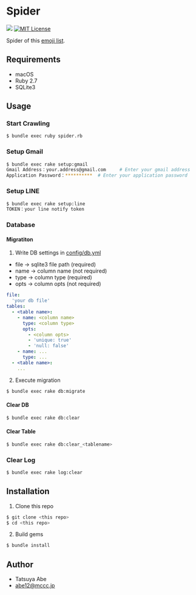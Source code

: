 Spider
======

[![](https://github.com/AjxLab/Emoji_Extractor/workflows/build/badge.svg)](https://github.com/AjxLab/Emoji_Extractor/actions)
[![MIT License](http://img.shields.io/badge/license-MIT-blue.svg?style=flat)](LICENSE)

Spider of this [emoji list](https://www.webfx.com/tools/emoji-cheat-sheet/).


## Requirements
* macOS
* Ruby 2.7
* SQLite3


## Usage
### Start Crawling
```sh
$ bundle exec ruby spider.rb
```
### Setup Gmail
```sh
$ bundle exec rake setup:gmail
Gmail Address：your.address@gmail.com     # Enter your gmail address
Application Password：**********  # Enter your application password
```
### Setup LINE
```sh
$ bundle exec rake setup:line
TOKEN：your line notify token
```
### Database
#### Migratiton
1. Write DB settings in [config/db.yml](config/db.yml)
* file -> sqlite3 file path (required)
* name -> column name (not required)
* type -> column type (required)
* opts -> column opts (not required)
```yml
file:
  'your db file'
tables:
  - <table name>:
    - name: <column name>
      type: <column type>
      opts:
        - <column opts>
        - 'unique: true'
        - 'null: false'
    - name: ...
      type: ...
  - <table name>:
    ...
```
2. Execute migration
```sh
$ bundle exec rake db:migrate
```
#### Clear DB
```sh
$ bundle exec rake db:clear
```
#### Clear Table
```sh
$ bundle exec rake db:clear_<tablename>
```
### Clear Log
```sh
$ bundle exec rake log:clear
```

## Installation
1. Clone this repo
```sh
$ git clone <this repo>
$ cd <this repo>
```
2. Build gems
```sh
$ bundle install
```


## Author
* Tatsuya Abe
* abe12@mccc.jp
